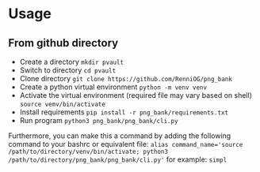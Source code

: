 # Usage

## From github directory 

* Create a directory 
```mkdir pvault```
* Switch to directory
```cd pvault```
* Clone directory
```git clone https://github.com/RenniOG/png_bank```
* Create a python virtual environment
```python -m venv venv```
* Activate the virtual environment (required file may vary based on shell)
```source vemv/bin/activate```
* Install requirements
```pip install -r png_bank/requirements.txt```
* Run program
```python3 png_bank/png_bank/cli.py```

Furthermore, you can make this a command by adding the following command to your bashrc or equivalent file:
```alias command_name='source /path/to/directory/venv/bin/activate; python3 /path/to/directory/png_bank/png_bank/cli.py'```
for example:
```simpl```